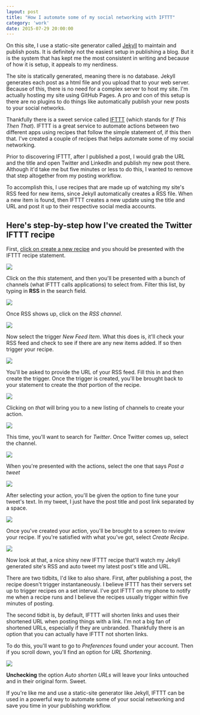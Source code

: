 ```yaml
---
layout: post
title: "How I automate some of my social networking with IFTTT"
category: 'work'
date: 2015-07-29 20:00:00
---
```


On this site, I use a static-site generator called [Jekyll](http://jekyllrb.com/) to maintain and publish posts. It is definitely not the easiest setup in publishing a blog. But it is the system that has kept me the most consistent in writing and because of how it is setup, it appeals to my nerdiness.

The site is statically generated, meaning there is no database. Jekyll generates each post as a html file and you upload that to your web server. Because of this, there is no need for a complex server to host my site. I'm actually hosting my site using GitHub Pages. A pro and con of this setup is there are no plugins to do things like automatically publish your new posts to your social networks.

Thankfully there is a sweet service called [IFTTT](https://ifttt.com/) (which stands for *If This Then That*). IFTTT is a great service to automate actions between two different apps using recipes that follow the simple statement of, if this then that. I've created a couple of recipes that helps automate some of my social networking.

Prior to discovering IFTTT, after I published a post, I would grab the URL and the title and open Twitter and LinkedIn and publish my new post there. Although it'd take me but five minutes or less to do this, I wanted to remove that step altogether from my posting workflow.

To accomplish this, I use recipes that are made up of watching my site's RSS feed for new items, since Jekyll automatically creates a RSS file. When a new item is found, then IFTTT creates a new update using the title and URL and post it up to their respective social media accounts.

## Here's step-by-step how I've created the Twitter IFTTT recipe

First, [click on create a new recipe](https://ifttt.com/myrecipes/personal/new) and you should be presented with the IFTTT recipe statement.

![](http://i.michaellee.co/20150729-ifttt-01.png)

Click on the *this* statement, and then you'll be presented with a bunch of channels (what IFTTT calls applications) to select from. Filter this list, by typing in **RSS** in the search field.

![](http://i.michaellee.co/20150729-ifttt-02.png)

Once RSS shows up, click on the *RSS channel*.

![](http://i.michaellee.co/20150729-ifttt-03.png)

Now select the trigger *New Feed Item*. What this does is, it'll check your RSS feed and check to see if there are any new items added. If so then trigger your recipe.

![](http://i.michaellee.co/20150729-ifttt-04.png)

You'll be asked to provide the URL of your RSS feed. Fill this in and then create the trigger. Once the trigger is created, you'll be brought back to your statement to create the *that* portion of the recipe.

![](http://i.michaellee.co/20150729-ifttt-05.png)

Clicking on *that* will bring you to a new listing of channels to create your action.

![](http://i.michaellee.co/20150729-ifttt-06.png)

This time, you'll want to search for *Twitter*. Once Twitter comes up, select the channel.

![](http://i.michaellee.co/20150729-ifttt-07.png)

When you're presented with the actions, select the one that says *Post a tweet*

![](http://i.michaellee.co/20150729-ifttt-08.png)

After selecting your action, you'll be given the option to fine tune your tweet's text. In my tweet, I just have the post title and post link separated by a space.

![](http://i.michaellee.co/20150729-ifttt-09.png)

Once you've created your action, you'll be brought to a screen to review your recipe. If you're satisfied with what you've got, select *Create Recipe*.

![](http://i.michaellee.co/20150729-ifttt-10.png)

Now look at that, a nice shiny new IFTTT recipe that'll watch my Jekyll generated site's RSS and auto tweet my latest post's title and URL.

There are two tidbits, I'd like to also share. First, after publishing a post, the recipe doesn't trigger instantaneously. I believe IFTTT has their servers set up to trigger recipes on a set interval. I've got IFTTT on my phone to notify me when a recipe runs and I believe the recipes usually trigger within five minutes of posting.

The second tidbit is, by default, IFTTT will shorten links and uses their shortened URL when posting things with a link. I'm not a big fan of shortened URLs, especially if they are unbranded. Thankfully there is an option that you can actually have IFTTT not shorten links.

To do this, you'll want to go to *Preferences* found under your account. Then if you scroll down, you'll find an option for *URL Shortening*.

![](http://i.michaellee.co/20150729-ifttt-11.png)

**Unchecking** the option *Auto shorten URLs* will leave your links untouched and in their original form. Sweet.

If you're like me and use a static-site generator like Jekyll, IFTTT can be used in a powerful way to automate some of your social networking and save you time in your publishing workflow.